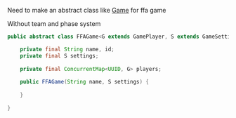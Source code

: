 Need to make an abstract class like [Game](Orion/tree/master/orion-games/engine/src/main/java/fr/orion/game/engine/Game.java) for ffa game

Without team and phase system

```java
public abstract class FFAGame<G extends GamePlayer, S extends GameSettings> {

    private final String name, id;
    private final S settings;
    
    private final ConcurrentMap<UUID, G> players;
    
    public FFAGame(String name, S settings) {
        
    }
    
}
```